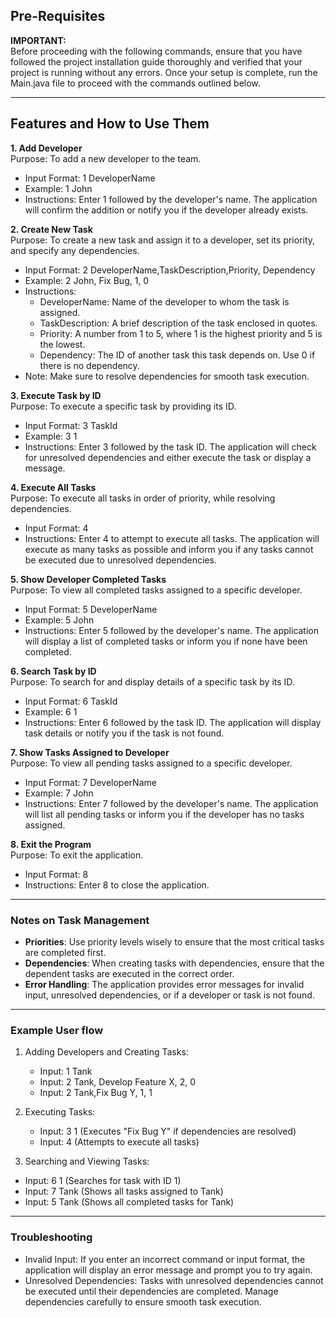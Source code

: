 ## Pre-Requisites

**IMPORTANT:** \
Before proceeding with the following commands, ensure that you have followed the project installation guide thoroughly and verified that your project is running without any errors. Once your setup is complete, run the Main.java file to proceed with the commands outlined below.

----------
## Features and How to Use Them

**1. Add Developer**\
Purpose: To add a new developer to the team.

- Input Format: 1 DeveloperName
- Example: 1 John
- Instructions: Enter 1 followed by the developer's name. The application will confirm the addition or notify you if the developer already exists.

**2. Create New Task**\
Purpose: To create a new task and assign it to a developer, set its priority, and specify any dependencies.

- Input Format: 2 DeveloperName,TaskDescription,Priority, Dependency
- Example: 2 John, Fix Bug, 1, 0
- Instructions:
    - DeveloperName: Name of the developer to whom the task is assigned.
    - TaskDescription: A brief description of the task enclosed in quotes.
    - Priority: A number from 1 to 5, where 1 is the highest priority and 5 is the lowest.
    - Dependency: The ID of another task this task depends on. Use 0 if there is no dependency.
- Note: Make sure to resolve dependencies for smooth task execution.

**3. Execute Task by ID**\
Purpose: To execute a specific task by providing its ID.

- Input Format: 3 TaskId
- Example: 3 1
- Instructions: Enter 3 followed by the task ID. The application will check for unresolved dependencies and either execute the task or display a message.

**4. Execute All Tasks**\
Purpose: To execute all tasks in order of priority, while resolving dependencies.

- Input Format: 4
- Instructions: Enter 4 to attempt to execute all tasks. The application will execute as many tasks as possible and inform you if any tasks cannot be executed due to unresolved dependencies.


**5. Show Developer Completed Tasks**\
Purpose: To view all completed tasks assigned to a specific developer.

- Input Format: 5 DeveloperName
- Example: 5 John
- Instructions: Enter 5 followed by the developer's name. The application will display a list of completed tasks or inform you if none have been completed.

**6. Search Task by ID**\
Purpose: To search for and display details of a specific task by its ID.

- Input Format: 6 TaskId
- Example: 6 1
- Instructions: Enter 6 followed by the task ID. The application will display task details or notify you if the task is not found.

**7. Show Tasks Assigned to Developer**\
Purpose: To view all pending tasks assigned to a specific developer.

- Input Format: 7 DeveloperName
- Example: 7 John
- Instructions: Enter 7 followed by the developer's name. The application will list all pending tasks or inform you if the developer has no tasks assigned.

**8. Exit the Program**\
Purpose: To exit the application.

- Input Format: 8
- Instructions: Enter 8 to close the application.


----------


### Notes on Task Management

- **Priorities**: Use priority levels wisely to ensure that the most critical tasks are completed first.
- **Dependencies**: When creating tasks with dependencies, ensure that the dependent tasks are executed in the correct order.
- **Error Handling**: The application provides error messages for invalid input, unresolved dependencies, or if a developer or task is not found.


----------


### Example User flow
1. Adding Developers and Creating Tasks:
    - Input: 1 Tank
    - Input: 2 Tank, Develop Feature X, 2, 0
    - Input: 2 Tank,Fix Bug Y, 1, 1

2. Executing Tasks:

    - Input: 3 1  (Executes "Fix Bug Y" if dependencies are resolved)
    - Input: 4   (Attempts to execute all tasks)

3. Searching and Viewing Tasks:
- Input: 6 1 (Searches for task with ID 1)
- Input: 7 Tank (Shows all tasks assigned to Tank)
- Input: 5 Tank (Shows all completed tasks for Tank)


----------


### Troubleshooting

- Invalid Input: If you enter an incorrect command or input format, the application will display an error message and prompt you to try again.
- Unresolved Dependencies: Tasks with unresolved dependencies cannot be executed until their dependencies are completed. Manage dependencies carefully to ensure smooth task execution.
